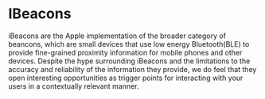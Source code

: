 # IBeacons

iBeacons are the Apple implementation of the broader category of beancons, which are small devices that use low energy Bluetooth(BLE) to provide fine-grained proximity information for mobile phones and other devices. Despite the hype surrounding iBeacons and the limitations to the accuracy and reliability of the information they provide, we do feel that they open interesting opportunities as trigger points for interacting with your users in a contextually relevant manner.
